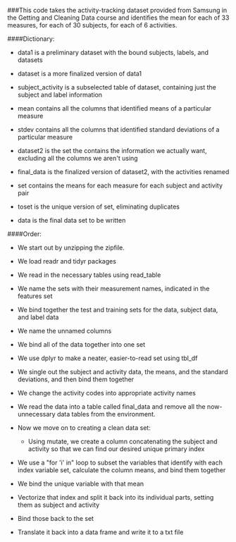 ###This code takes the activity-tracking dataset provided from Samsung in the Getting and Cleaning Data course and identifies the mean for each of 33 measures, for each of 30 subjects, for each of 6 activities.



####Dictionary:

* data1 is a preliminary dataset with the bound subjects, labels, and datasets
* dataset is a more finalized version of data1

* subject_activity is a subselected table of dataset, containing just the subject and label information
* mean contains all the columns that identified means of a particular measure
* stdev contains all the columns that identified standard deviations of a particular measure
* dataset2 is the set the contains the information we actually want, excluding all the columns we aren't using
* final_data is the finalized version of dataset2, with the activities renamed

* set contains the means for each measure for each subject and activity pair
* toset is the unique version of set, eliminating duplicates
* data is the final data set to be written


####Order:
  
* We start out by unzipping the zipfile.
* We load readr and tidyr packages
* We read in the necessary tables using read_table

* We name the sets with their measurement names, indicated in the features set

* We bind together the test and training sets for the data, subject data, and label data
* We name the unnamed columns
* We bind all of the data together into one set

* We use dplyr to make a neater, easier-to-read set using tbl_df
* We single out the subject and activity data, the means, and the standard deviations, and then bind them together
* We change the activity codes into appropriate activity names

* We read the data into a table called final_data and remove all the now-unnecessary data tables from the environment.


* Now we move on to creating a clean data set:
  - Using mutate, we create a column concatenating the subject and activity so that we can find our desired unique primary index
* We use a "for 'i' in" loop to subset the variables that identify with each index variable set, calculate the column means, and bind them together
* We bind the unique variable with that mean
* Vectorize that index and split it back into its individual parts, setting them as subject and activity
* Bind those back to the set
* Translate it back into a data frame and write it to a txt file
